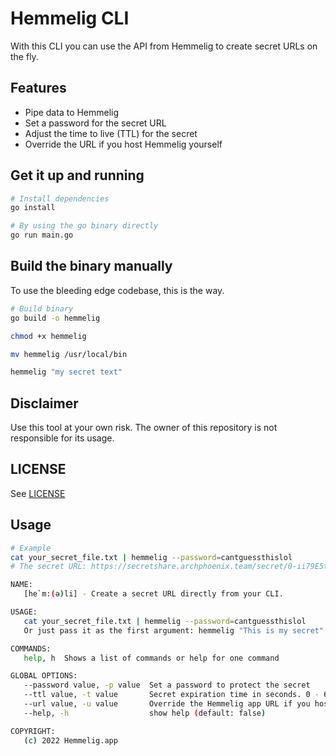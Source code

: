# Hemmelig CLI

With this CLI you can use the API from Hemmelig to create secret URLs on the fly.

## Features

- Pipe data to Hemmelig
- Set a password for the secret URL
- Adjust the time to live (TTL) for the secret
- Override the URL if you host Hemmelig yourself

## Get it up and running

```bash
# Install dependencies
go install

# By using the go binary directly
go run main.go
```

## Build the binary manually

To use the bleeding edge codebase, this is the way.

```bash
# Build binary
go build -o hemmelig

chmod +x hemmelig

mv hemmelig /usr/local/bin

hemmelig "my secret text"
```

## Disclaimer

Use this tool at your own risk. The owner of this repository is not responsible for its usage.

## LICENSE

See [LICENSE](./LICENSE)

## Usage

```bash
# Example
cat your_secret_file.txt | hemmelig --password=cantguessthislol
# The secret URL: https://secretshare.archphoenix.team/secret/0-ii79E5tViCv6OBPEmzC/talented_RU4NfXNvxTLJAf1R_QFtp
```

```bash
NAME:
   [he`m:(ə)li] - Create a secret URL directly from your CLI.

USAGE:
   cat your_secret_file.txt | hemmelig --password=cantguessthislol
   Or just pass it as the first argument: hemmelig "This is my secret" --password=secret

COMMANDS:
   help, h  Shows a list of commands or help for one command

GLOBAL OPTIONS:
   --password value, -p value  Set a password to protect the secret
   --ttl value, -t value       Secret expiration time in seconds. 0 - 605800 seconds. (default: "14400")
   --url value, -u value       Override the Hemmelig app URL if you host it yourself (default: "https://secretshare.archphoenix.team/")
   --help, -h                  show help (default: false)

COPYRIGHT:
   (c) 2022 Hemmelig.app
```

